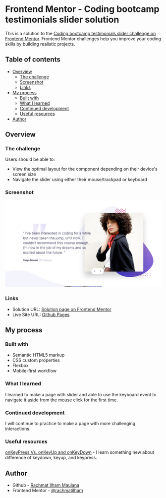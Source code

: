 # Frontend Mentor - Coding bootcamp testimonials slider solution

This is a solution to the [Coding bootcamp testimonials slider challenge on Frontend Mentor](https://www.frontendmentor.io/challenges/coding-bootcamp-testimonials-slider-4FNyLA8JL). Frontend Mentor challenges help you improve your coding skills by building realistic projects.

## Table of contents

- [Overview](#overview)
  - [The challenge](#the-challenge)
  - [Screenshot](#screenshot)
  - [Links](#links)
- [My process](#my-process)
  - [Built with](#built-with)
  - [What I learned](#what-i-learned)
  - [Continued development](#continued-development)
  - [Useful resources](#useful-resources)
- [Author](#author)

## Overview

### The challenge

Users should be able to:

- View the optimal layout for the component depending on their device's screen size
- Navigate the slider using either their mouse/trackpad or keyboard

### Screenshot

![Page Screenshot](./images/screenshot.jpg)

### Links

- Solution URL: [Solution page on Frontend Mentor]()
- Live Site URL: [Github Pages](https://rachmatilham.github.io/social-media-dashboard-with-theme-switcher-master/)

## My process

### Built with

- Semantic HTML5 markup
- CSS custom properties
- Flexbox
- Mobile-first workflow

### What I learned

I learned to make a page with slider and able to use the keyboard event to navigate it aside from the mouse click for the first time.

### Continued development

I will continue to practice to make a page with more challenging interactions.

### Useful resources

[onKeyPress Vs. onKeyUp and onKeyDown](https://stackoverflow.com/questions/3396754/onkeypress-vs-onkeyup-and-onkeydown) - I learn something new about difference of keydown, keyup, and keypress.

## Author

- Github - [Rachmat Ilham Maulana](https://github.com/rachmatilham)
- Frontend Mentor - [@rachmatilham](https://www.frontendmentor.io/profile/rachmatilham)
